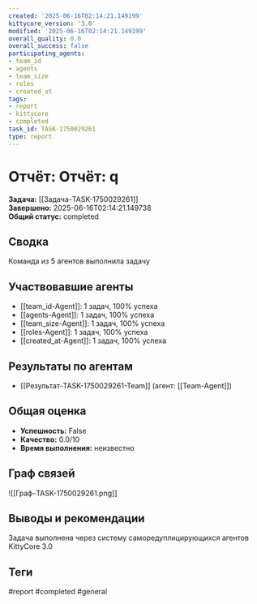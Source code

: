 ```yaml
---
created: '2025-06-16T02:14:21.149199'
kittycore_version: '3.0'
modified: '2025-06-16T02:14:21.149199'
overall_quality: 0.0
overall_success: false
participating_agents:
- team_id
- agents
- team_size
- roles
- created_at
tags:
- report
- kittycore
- completed
task_id: TASK-1750029261
type: report
---
```


# Отчёт: Отчёт: q

**Задача:** [[Задача-TASK-1750029261]]  
**Завершено:** 2025-06-16T02:14:21.149738  
**Общий статус:** completed

## Сводка
Команда из 5 агентов выполнила задачу

## Участвовавшие агенты
- [[team_id-Agent]]: 1 задач, 100% успеха
- [[agents-Agent]]: 1 задач, 100% успеха
- [[team_size-Agent]]: 1 задач, 100% успеха
- [[roles-Agent]]: 1 задач, 100% успеха
- [[created_at-Agent]]: 1 задач, 100% успеха

## Результаты по агентам
- [[Результат-TASK-1750029261-Team]] (агент: [[Team-Agent]])

## Общая оценка
- **Успешность:** False
- **Качество:** 0.0/10
- **Время выполнения:** неизвестно

## Граф связей
![[Граф-TASK-1750029261.png]]

## Выводы и рекомендации
Задача выполнена через систему саморедуплицирующихся агентов KittyCore 3.0

## Теги
#report #completed #general

